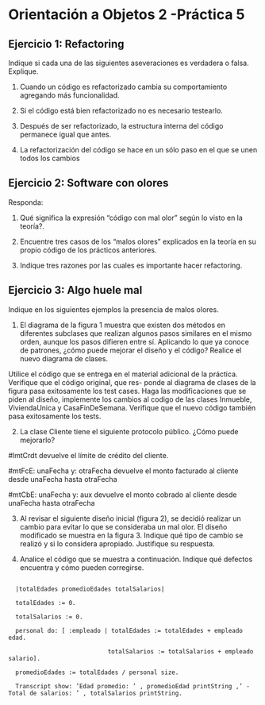 Orientación a Objetos 2 -Práctica 5
====================================

Ejercicio 1:  Refactoring
-------------------------------------

Indique si cada una de las siguientes aseveraciones es verdadera o falsa. Explique.

  1. Cuando un código es refactorizado cambia su comportamiento agregando más funcionalidad.
  
  2. Si el código está bien refactorizado no es necesario testearlo.
  
  3. Después de ser refactorizado, la estructura interna del código permanece igual que antes.
  
  4. La refactorización del código se hace en un sólo paso en el que se unen todos los cambios
  



Ejercicio 2: Software con olores
-------------------------------------


Responda:

  1. Qué significa la expresión “código con mal olor” según lo visto en la teoría?.
  
  2. Encuentre tres casos de los “malos olores” explicados en la teoría en su propio código de los prácticos anteriores.
  
  3. Indique tres razones por las cuales es importante hacer refactoring.
  
  
  
Ejercicio 3: Algo huele mal
-------------------------------------

Indique en los siguientes ejemplos la presencia de malos olores.

  1. El diagrama de la figura 1 muestra que existen dos métodos en diferentes subclases que realizan algunos pasos
similares en el mismo orden, aunque los pasos difieren entre sí. Aplicando lo que ya conoce de patrones, ¿cómo
puede mejorar el diseño y el código? Realice el nuevo diagrama de clases.

Utilice el código que se entrega en el material adicional de la práctica. Verifique que el código original, que res-
ponde al diagrama de clases de la figura pasa exitosamente los test cases. Haga las modificaciones que se piden
al diseño, implemente los cambios al codigo de las clases Inmueble, ViviendaUnica y CasaFinDeSemana.
Verifique que el nuevo código también pasa exitosamente los tests.




  2. La clase Cliente tiene el siguiente protocolo público. ¿Cómo puede mejorarlo?
  
#lmtCrdt devuelve el límite de crédito del cliente.

#mtFcE: unaFecha y: otraFecha devuelve el monto facturado al cliente desde unaFecha hasta otraFecha

#mtCbE: unaFecha y: aux devuelve el monto cobrado al cliente desde unaFecha hasta otraFecha


  3. Al revisar el siguiente diseño inicial (figura 2), se decidió realizar un cambio para evitar lo que se consideraba
un mal olor. El diseño modificado se muestra en la figura 3. Indique qué tipo de cambio se realizó y si lo
considera apropiado. Justifique su respuesta.




  4. Analice el código que se muestra a continuación. Indique qué defectos encuentra y cómo pueden corregirse.
  
  
  ```#imprimirValores
  
    |totalEdades promedioEdades totalSalarios|
    
    totalEdades := 0.
    
    totalSalarios := 0.
    
    personal do: [ :empleado | totalEdades := totalEdades + empleado edad.
    
                              totalSalarios := totalSalarios + empleado salario].
                              
    promedioEdades := totalEdades / personal size.
    
    Transcript show: ’Edad promedio: ’ , promedioEdad printString ,’ - Total de salarios: ’ , totalSalarios printString.
  ```

